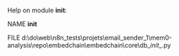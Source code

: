 Help on module __init__:

NAME
    __init__

FILE
    d:\do\web\n8n_tests\projets\email_sender_1\mem0-analysis\repo\embedchain\embedchain\core\db\__init__.py



